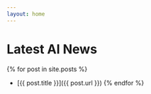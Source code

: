 ```yaml
---
layout: home
---
```


# Latest AI News

{% for post in site.posts %}
- [{{ post.title }}]({{ post.url }})
{% endfor %}
